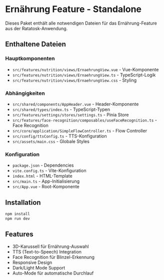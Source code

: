 # Ernährung Feature - Standalone

Dieses Paket enthält alle notwendigen Dateien für das Ernährung-Feature aus der Ratatosk-Anwendung.

## Enthaltene Dateien

### Hauptkomponenten
- `src/features/nutrition/views/ErnaehrungView.vue` - Vue-Komponente
- `src/features/nutrition/views/ErnaehrungView.ts` - TypeScript-Logik
- `src/features/nutrition/views/ErnaehrungView.css` - Styling

### Abhängigkeiten
- `src/shared/components/AppHeader.vue` - Header-Komponente
- `src/shared/types/index.ts` - TypeScript-Typen
- `src/features/settings/stores/settings.ts` - Pinia Store
- `src/features/face-recognition/composables/useFaceRecognition.ts` - Face Recognition
- `src/core/application/SimpleFlowController.ts` - Flow Controller
- `src/config/ttsConfig.ts` - TTS-Konfiguration
- `src/assets/main.css` - Globale Styles

### Konfiguration
- `package.json` - Dependencies
- `vite.config.ts` - Vite-Konfiguration
- `index.html` - HTML-Template
- `src/main.ts` - App-Initialisierung
- `src/App.vue` - Root-Komponente

## Installation

```bash
npm install
npm run dev
```

## Features

- 3D-Karussell für Ernährung-Auswahl
- TTS (Text-to-Speech) Integration
- Face Recognition für Blinzel-Erkennung
- Responsive Design
- Dark/Light Mode Support
- Auto-Mode für automatische Durchlauf

